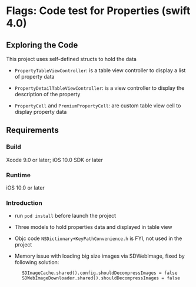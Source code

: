 # Flags: Code test for Properties (swift 4.0)

## Exploring the Code

This project uses self-defined structs to hold the data

- `PropertyTableViewController`: is a table view controller to display a list of property data
- `PropertyDetailTableViewController`: is a view controller to display the description of the property

- `PropertyCell` and `PremiumPropertyCell`: are custom table view cell to display property data 
 
## Requirements
 
### Build
 
Xcode 9.0 or later; iOS 10.0 SDK or later
 
### Runtime
 
iOS 10.0 or later
 
### Introduction

- run `pod install` before launch the project

- Three models to hold properties data and displayed in table view

- Objc code `NSDictionary+KeyPathConvenience.h` is FYI, not used in the project

- Memory issue with loading big size images via SDWebImage, fixed by following solution:
```
      SDImageCache.shared().config.shouldDecompressImages = false
      SDWebImageDownloader.shared().shouldDecompressImages = false
```

